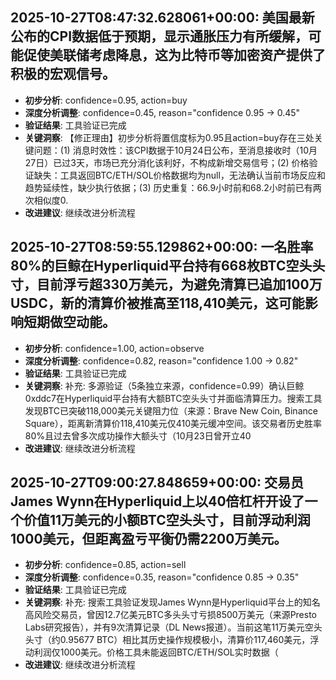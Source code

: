 
## 2025-10-27T08:47:32.628061+00:00: 美国最新公布的CPI数据低于预期，显示通胀压力有所缓解，可能促使美联储考虑降息，这为比特币等加密资产提供了积极的宏观信号。
- **初步分析**: confidence=0.95, action=buy
- **深度分析调整**: confidence=0.45, reason="confidence 0.95 → 0.45"
- **验证结果**: 工具验证已完成
- **关键洞察**: 【修正理由】初步分析将置信度标为0.95且action=buy存在三处关键问题：(1) 消息时效性：该CPI数据于10月24日公布，至消息接收时（10月27日）已过3天，市场已充分消化该利好，不构成新增交易信号；(2) 价格验证缺失：工具返回BTC/ETH/SOL价格数据均为null，无法确认当前市场反应和趋势延续性，缺少执行依据；(3) 历史重复：66.9小时前和68.2小时前已有两次相似度0.
- **改进建议**: 继续改进分析流程


## 2025-10-27T08:59:55.129862+00:00: 一名胜率80%的巨鲸在Hyperliquid平台持有668枚BTC空头头寸，目前浮亏超330万美元，为避免清算已追加100万USDC，新的清算价被推高至118,410美元，这可能影响短期做空动能。
- **初步分析**: confidence=1.00, action=observe
- **深度分析调整**: confidence=0.82, reason="confidence 1.00 → 0.82"
- **验证结果**: 工具验证已完成
- **关键洞察**: 补充: 多源验证（5条独立来源，confidence=0.99）确认巨鲸0xddc7在Hyperliquid平台持有大额BTC空头头寸并面临清算压力。搜索工具发现BTC已突破118,000美元关键阻力位（来源：Brave New Coin, Binance Square），距离新清算价118,410美元仅410美元缓冲空间。该交易者历史胜率80%且过去曾多次成功操作大额头寸（10月23日曾开立40
- **改进建议**: 继续改进分析流程


## 2025-10-27T09:00:27.848659+00:00: 交易员James Wynn在Hyperliquid上以40倍杠杆开设了一个价值11万美元的小额BTC空头头寸，目前浮动利润1000美元，但距离盈亏平衡仍需2200万美元。
- **初步分析**: confidence=0.85, action=sell
- **深度分析调整**: confidence=0.35, reason="confidence 0.85 → 0.35"
- **验证结果**: 工具验证已完成
- **关键洞察**: 补充: 搜索工具验证发现James Wynn是Hyperliquid平台上的知名高风险交易员，曾因12.7亿美元BTC多头头寸亏损8500万美元（来源Presto Labs研究报告），并有9次清算记录（DL News报道）。当前这笔11万美元空头头寸（约0.95677 BTC）相比其历史操作规模极小，清算价117,460美元，浮动利润仅1000美元。价格工具未能返回BTC/ETH/SOL实时数据（
- **改进建议**: 继续改进分析流程

